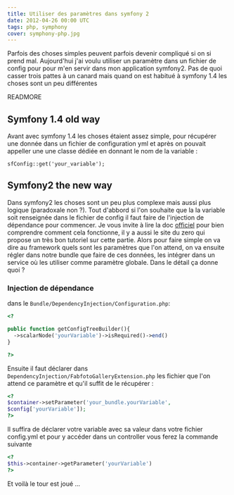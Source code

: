 ```yaml
---
title: Utiliser des paramètres dans symfony 2
date: 2012-04-26 00:00 UTC
tags: php, symphony
cover: symphony-php.jpg
---
```


Parfois des choses simples peuvent parfois devenir compliqué si on si
prend mal. Aujourd'hui j'ai voulu utiliser un paramètre dans un fichier
de config pour pour m'en servir dans mon application symfony2. Pas de
quoi casser trois pattes à un canard mais quand on est habitué à symfony
1.4 les choses sont un peu différentes 

READMORE

## Symfony 1.4 old way 

Avant avec symfony 1.4 les choses étaient assez simple, pour récupérer
une donnée dans un fichier de configuration yml et après on pouvait
appeller une une classe dédiée en donnant le nom de la variable : 

`sfConfig::get('your_variable');`

## Symfony2 the new way 

Dans symfony2 les choses sont un peu plus complexe mais aussi plus
logique (paradoxale non ?). Tout d'abbord si l'on souhaite que la la
variable soit renseignée dans le fichier de config il faut faire de
l'injection de dépendance pour commencer. Je vous invite à lire la doc
[officiel](http://symfony.com/doc/master/components/dependency_injection/introduction.html)
pour bien comprendre comment cela fonctionne, il y a aussi le site du
zero qui propose un très bon tutoriel sur cette partie. Alors pour faire
simple on va dire au framework quels sont les paramètres que l'on
attend, on va ensuite régler dans notre bundle que faire de ces données,
les intégrer dans un service où les utiliser comme paramètre globale.
Dans le détail ça donne quoi ?

### Injection de dépendance 

dans le `Bundle/DependencyInjection/Configuration.php`:


```php
<?

public function getConfigTreeBuilder(){
  ->scalarNode('yourVariable')->isRequired()->end() 
}

?>
```
Ensuite il faut déclarer dans `DependencyInjection/FabfotoGalleryExtension.php` les fichier que l'on attend ce paramètre et qu'il suffit de le récupérer : 

```php
<?
$container->setParameter('your_bundle.yourVariable',
$config['yourVariable']);
?>
```

Il suffira de déclarer votre variable avec sa valeur dans votre fichier
config.yml et pour y accéder dans un controller vous ferez la commande
suivante 

```php
<?
$this->container->getParameter('yourVariable')
?>
```
Et voilà le tour est joué ...

